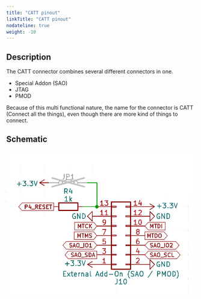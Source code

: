 ```yaml
---
title: "CATT pinout"
linkTitle: "CATT pinout"
nodateline: true
weight: -10
---
```


## Description

The CATT connector combines several different connectors in one.

- Special Addon (SAO)
- JTAG
- PMOD

Because of this multi functional nature, the name for the connector is CATT (Connect all the things), even though there are more kind of things to connect.

## Schematic

![cattpinout.png](cattpinout.png)
